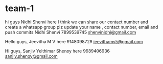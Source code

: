 # team-1

hi guys Nidhi Shenvi here
I think we can share our contact number and create a whatsapp group
plz update your name , contact number, email and push commits
Nidhi Shenvi 7899539745 shenvinidhi@gmail.com


Hello guys, Jeevitha M V here
9148098729 jeevithamv5@gmail.com

Hi guys, Sanjiv Yelthimar Shenoy here
9989406936 sanjiv.shenoy@gmail.com
